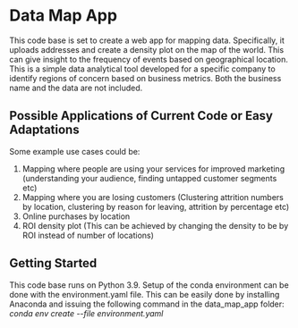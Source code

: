 # Data Map App

This code base is set to create a web app for mapping data. Specifically, it uploads addresses and create a density plot on the map of the world. This can give insight to the frequency of events based on geographical location. This is a simple data analytical tool developed for a specific company to identify regions of concern based on business metrics. Both the business name and the data are not included.

## Possible Applications of Current Code or Easy Adaptations

Some example use cases could be:
1) Mapping where people are using your services for improved marketing (understanding your audience, finding untapped customer segments etc)
2) Mapping where you are losing customers (Clustering attrition numbers by location, clustering by reason for leaving, attrition by percentage etc)
3) Online purchases by location
4) ROI density plot (This can be achieved by changing the density to be by ROI instead of number of locations)

## Getting Started

This code base runs on Python 3.9. Setup of the conda environment can be done with the environment.yaml file. This can be easily done by installing Anaconda and issuing the following command in the data_map_app folder:
_conda env create --file environment.yaml_




